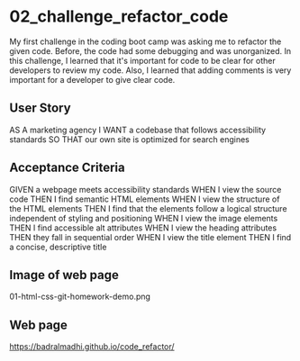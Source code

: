 # 02_challenge_refactor_code
 My first challenge in the coding boot camp was asking me to refactor the given code. Before, the code had some debugging and was unorganized. In this challenge, I learned that it's important for code to be clear for other developers to review my code. Also, I learned that adding comments is very important for a developer to give clear code.

## User Story

AS A marketing agency
I WANT a codebase that follows accessibility standards
SO THAT our own site is optimized for search engines

## Acceptance Criteria

GIVEN a webpage meets accessibility standards
WHEN I view the source code
THEN I find semantic HTML elements
WHEN I view the structure of the HTML elements
THEN I find that the elements follow a logical structure independent of styling and positioning
WHEN I view the image elements
THEN I find accessible alt attributes
WHEN I view the heading attributes
THEN they fall in sequential order
WHEN I view the title element
THEN I find a concise, descriptive title

## Image of web page
01-html-css-git-homework-demo.png

## Web page

https://badralmadhi.github.io/code_refactor/
